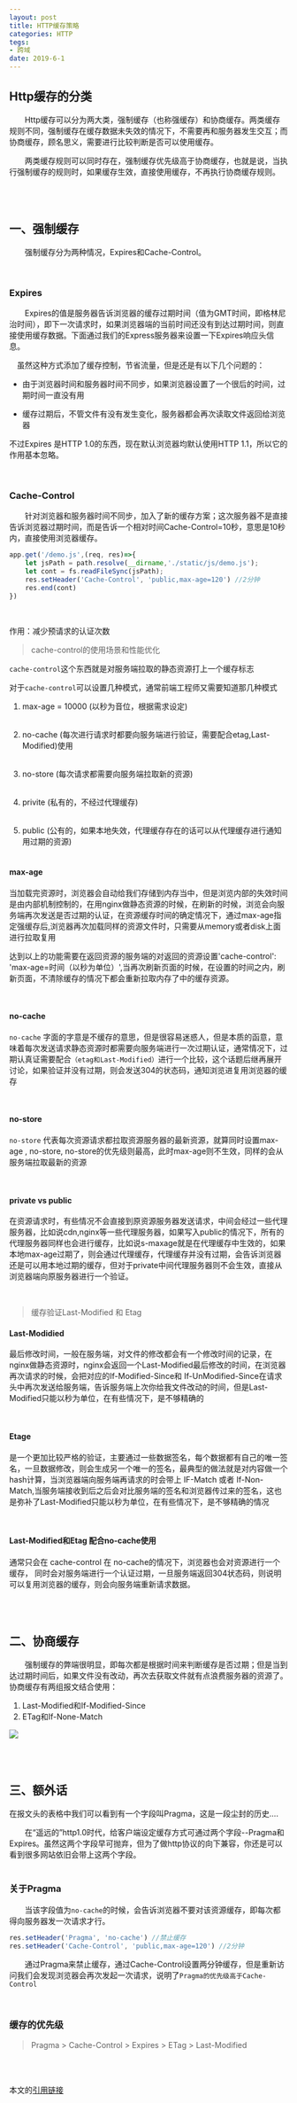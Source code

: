 ```yaml
---
layout: post
title: HTTP缓存策略
categories: HTTP
tegs:
- 跨域
date: 2019-6-1
---
```


## Http缓存的分类

  Http缓存可以分为两大类，强制缓存（也称强缓存）和协商缓存。两类缓存规则不同，强制缓存在缓存数据未失效的情况下，不需要再和服务器发生交互；而协商缓存，顾名思义，需要进行比较判断是否可以使用缓存。

  两类缓存规则可以同时存在，强制缓存优先级高于协商缓存，也就是说，当执行强制缓存的规则时，如果缓存生效，直接使用缓存，不再执行协商缓存规则。

<br><br>

## 一、强制缓存

  强制缓存分为两种情况，Expires和Cache-Control。

<br>

### Expires

  Expires的值是服务器告诉浏览器的缓存过期时间（值为GMT时间，即格林尼治时间），即下一次请求时，如果浏览器端的当前时间还没有到达过期时间，则直接使用缓存数据。下面通过我们的Express服务器来设置一下Expires响应头信息。

 虽然这种方式添加了缓存控制，节省流量，但是还是有以下几个问题的：

- 由于浏览器时间和服务器时间不同步，如果浏览器设置了一个很后的时间，过期时间一直没有用

- 缓存过期后，不管文件有没有发生变化，服务器都会再次读取文件返回给浏览器

不过Expires 是HTTP 1.0的东西，现在默认浏览器均默认使用HTTP 1.1，所以它的作用基本忽略。

<br>

### Cache-Control

  针对浏览器和服务器时间不同步，加入了新的缓存方案；这次服务器不是直接告诉浏览器过期时间，而是告诉一个相对时间Cache-Control=10秒，意思是10秒内，直接使用浏览器缓存。

```js
app.get('/demo.js',(req, res)=>{
    let jsPath = path.resolve(__dirname,'./static/js/demo.js');
    let cont = fs.readFileSync(jsPath);
    res.setHeader('Cache-Control', 'public,max-age=120') //2分钟
    res.end(cont)
})
```

<br>

作用：减少预请求的认证次数

> cache-control的使用场景和性能优化

`cache-control`这个东西就是对服务端拉取的静态资源打上一个缓存标志

对于`cache-control`可以设置几种模式，通常前端工程师又需要知道那几种模式

1. max-age = 10000 (以秒为音位，根据需求设定)<br><br>

2. no-cache (每次进行请求时都要向服务端进行验证，需要配合etag,Last-Modified)使用<br><br>

3. no-store (每次请求都需要向服务端拉取新的资源)<br><br>

4. privite  (私有的，不经过代理缓存)<br><br>

5. public (公有的，如果本地失效，代理缓存存在的话可以从代理缓存进行通知用过期的资源)<br><br>

#### max-age

   当加载完资源时，浏览器会自动给我们存储到内存当中，但是浏览内部的失效时间是由内部机制控制的，在用nginx做静态资源的时候，在刷新的时候，浏览会向服务端再次发送是否过期的认证，在资源缓存时间的确定情况下，通过max-age指定强缓存后,浏览器再次加载同样的资源文件时，只需要从memory或者disk上面进行拉取复用

   达到以上的功能需要在返回资源的服务端的对返回的资源设置'cache-control': 'max-age=时间（以秒为单位）',当再次刷新页面的时候，在设置的时间之内，刷新页面，不清除缓存的情况下都会重新拉取内存了中的缓存资源。

   <br>

#### no-cache

   `no-cache` 字面的字意是不缓存的意思，但是很容易迷惑人，但是本质的函意，意味着每次发送请求静态资源时都需要向服务端进行一次过期认证，通常情况下，过期认真证需要配合`（etag和Last-Modified）`进行一个比较，这个话题后继再展开讨论，如果验证并没有过期，则会发送304的状态码，通知浏览进复用浏览器的缓存

   <br>

#### no-store

   `no-store` 代表每次资源请求都拉取资源服务器的最新资源，就算同时设置max-age , no-store, no-store的优先级则最高，此时max-age则不生效，同样的会从服务端拉取最新的资源

   <br>

#### private vs public

   在资源请求时，有些情况不会直接到原资源服务器发送请求，中间会经过一些代理服务器，比如说cdn,nginx等一些代理服务器，如果写入public的情况下，所有的代理服务器同样也会进行缓存，比如说s-maxage就是在代理缓存中生效的，如果本地max-age过期了，则会通过代理缓存，代理缓存并没有过期，会告诉浏览器还是可以用本地过期的缓存，但对于private中间代理服务器则不会生效，直接从浏览器端向原服务器进行一个验证。

   <br>

   > 缓存验证Last-Modified 和 Etag

#### Last-Modidied

   最后修改时间，一般在服务端，对文件的修改都会有一个修改时间的记录，在nginx做静态资源时，nginx会返回一个Last-Modified最后修改的时间，在浏览器再次请求的时候，会把对应的If-Modified-Since和 If-UnModified-Since在请求头中再次发送给服务端，告诉服务端上次你给我文件改动的时间，但是Last-Modified只能以秒为单位，在有些情况下，是不够精确的

   <br>

#### Etage

   是一个更加比较严格的验证，主要通过一些数据签名，每个数据都有自己的唯一签名，一旦数据修改，则会生成另一个唯一的签名，最典型的做法就是对内容做一个hash计算，当浏览器端向服务端再请求的时会带上 IF-Match 或者 If-Non-Match,当服务端接收到后之后会对比服务端的签名和浏览器传过来的签名，这也是弥补了Last-Modified只能以秒为单位，在有些情况下，是不够精确的情况

   <br>

#### Last-Modified和Etag 配合no-cache使用

   通常只会在 cache-control 在 no-cache的情况下，浏览器也会对资源进行一个缓存， 同时会对服务端进行一个认证过期，一旦服务端返回304状态码，则说明可以复用浏览器的缓存，则会向服务端重新请求数据。

<br><br>

## 二、协商缓存

  强制缓存的弊端很明显，即每次都是根据时间来判断缓存是否过期；但是当到达过期时间后，如果文件没有改动，再次去获取文件就有点浪费服务器的资源了。协商缓存有两组报文结合使用：

1. Last-Modified和If-Modified-Since
2. ETag和If-None-Match

![](/blogimg/HTTP/pc1.png)

<br><br>

## 三、额外话

在报文头的表格中我们可以看到有一个字段叫Pragma，这是一段尘封的历史....

  在“遥远的”http1.0时代，给客户端设定缓存方式可通过两个字段--Pragma和Expires。虽然这两个字段早可抛弃，但为了做http协议的向下兼容，你还是可以看到很多网站依旧会带上这两个字段。<br><br>

### 关于Pragma

  当该字段值为`no-cache`的时候，会告诉浏览器不要对该资源缓存，即每次都得向服务器发一次请求才行。

```js
res.setHeader('Pragma', 'no-cache') //禁止缓存
res.setHeader('Cache-Control', 'public,max-age=120') //2分钟
```

  通过Pragma来禁止缓存，通过Cache-Control设置两分钟缓存，但是重新访问我们会发现浏览器会再次发起一次请求，说明了`Pragma的优先级高于Cache-Control`

<br>

### 缓存的优先级

> Pragma > Cache-Control > Expires > ETag > Last-Modified

<br><br>

本文的[引用链接](https://juejin.im/post/5b70edd4f265da27df0938bc)